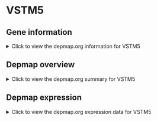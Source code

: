 <h1>VSTM5</h1>

<h2>Gene information</h2>
<details>
  <summary>Click to view the depmap.org information for VSTM5</summary>
  <iframe src="https://depmap.org/portal/gene/VSTM5?tab=about" style="border:none;width:100%;height:800px"></iframe>
</details>

<h2>Depmap overview</h2>
<details>
  <summary>Click to view the depmap.org summary for VSTM5</summary>
  <iframe src="https://depmap.org/portal/gene/VSTM5?tab=overview" style="border:none;width:100%;height:800px"></iframe>
</details>

<h2>Depmap expression</h2>
<details>
  <summary>Click to view the depmap.org expression data for VSTM5</summary>
  <iframe src="https://depmap.org/portal/gene/VSTM5?tab=characterization" style="border:none;width:100%;height:800px"></iframe>
</details>


<!--
<h2>Reactome Pathway diagram</h2>
<details>
  <summary>Click to view Reactome pathway for VSTM5</summary>
  PNAME
</details>
-->


